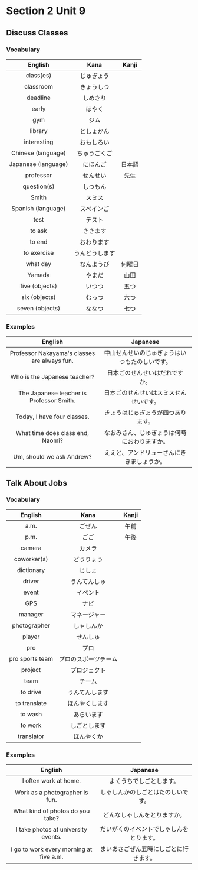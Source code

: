 # Section 2 Unit 9
## Discuss Classes
### Vocabulary
| English | Kana | Kanji |
|:-------:|:----:|:-----:|
| class(es) | じゅぎょう | |
| classroom | きょうしつ | |
| deadline | しめきり | |
| early | はやく | |
| gym | ジム | |
| library | としょかん | |
| interesting | おもしろい | |
| Chinese (language) | ちゅうごくご | |
| Japanese (language) | にほんご | 日本語 |
| professor | せんせい | 先生 |
| question(s) | しつもん | |
| Smith | スミス | |
| Spanish (language) | スペインご | |
| test | テスト | |
| to ask | ききます | |
| to end | おわります | |
| to exercise | うんどうします | |
| what day | なんようび | 何曜日 |
| Yamada | やまだ | 山田 |
| five (objects) | いつつ | 五つ |
| six (objects) | むっつ | 六つ |
| seven (objects) | ななつ | 七つ |

### Examples
| English | Japanese |
|:-------:|:--------:|
| Professor Nakayama's classes are always fun. | 中山せんせいのじゅぎょうはいつもたのしいです。 |
| Who is the Japanese teacher? | 日本ごのせんせいはだれですか。 |
| The Japanese teacher is Professor Smith. | 日本ごのせんせいはスミスせんせいです。 |
| Today, I have four classes. | きょうはじゅぎょうが四つあります。 |
| What time does class end, Naomi? | なおみさん、じゅぎょうは何時におわりますか。 |
| Um, should we ask Andrew? | ええと、アンドリューさんにききましょうか。 |

## Talk About Jobs
### Vocabulary
| English | Kana | Kanji |
|:-------:|:----:|:-----:|
| a.m. | ごぜん | 午前 |
| p.m. | ごご | 午後 |
| camera | カメラ | |
| coworker(s) | どうりょう | |
| dictionary | じしょ | |
| driver | うんてんしゅ | |
| event | イベント | |
| GPS | ナビ | |
| manager | マネージャー | |
| photographer | しゃしんか | |
| player | せんしゅ | |
| pro | プロ | |
| pro sports team | プロのスポーツチーム | |
| project | プロジェクト | |
| team | チーム | |
| to drive | うんてんします | |
| to translate | ほんやくします | |
| to wash | あらいます | |
| to work | しごとします | |
| translator | ほんやくか | |

### Examples
| English | Japanese |
|:-------:|:--------:|
| I often work at home. | よくうちでしごとします。 |
| Work as a photographer is fun. | しゃしんかのしごとはたのしいです。 |
| What kind of photos do you take? | どんなしゃしんをとりますか。 |
| I take photos at university events. | だいがくのイベントでしゃしんをとります。 |
| I go to work every morning at five a.m. | まいあさごぜん五時にしごとに行きます。 |
